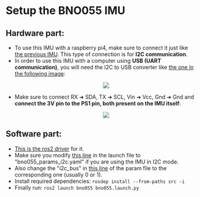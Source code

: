 # Setup the BNO055 IMU

## Hardware part:

- To use this IMU with a raspberry pi4, make sure to connect it just like [the previous IMU](https://github.com/anasderkaoui/AutoRCX/tree/main/SLAM). This type of connection is for **I2C communication**.
- In order to use this IMU with a computer using **USB (UART communication)**, you will need the I2C to USB converter like [the one in the following image](https://www.amazon.fr/DSD-TECH-Adaptateur-FT232RL-Compatible/dp/B07BBPX8B8?source=ps-sl-shoppingads-lpcontext&ref_=fplfs&psc=1&smid=A1SUSVKN2N7NX6):
  <p align="center">
      <img src="https://github.com/anasderkaoui/AutoRCX/assets/115218309/c2cf3ae7-0289-4dc6-82d9-1b4b7736cd48">
- Make sure to connect RX ➜ SDA, TX ➜ SCL, Vin ➜ Vcc, Gnd ➜ Gnd and **connect the 3V pin to the PS1 pin, both present on the IMU itself**:
  <p align="center">
      <img src="https://github.com/MecaBotiX/m3cooper_ros_2/assets/115218309/fbe41cb9-2cef-43d6-9675-0626d6e7d087">

## Software part:

- [This is the ros2 driver](https://github.com/flynneva/bno055.git) for it.
- Make sure you modify [this line](https://github.com/flynneva/bno055/blob/45e1ff16936101711260c9fda63fbad99376ce3b/launch/bno055.launch.py#L38) in the launch file to "bno055_params_i2c.yaml" if you are using the IMU in I2C mode.
- Also change the "i2c_bus" in [this line](https://github.com/flynneva/bno055/blob/45e1ff16936101711260c9fda63fbad99376ce3b/bno055/params/bno055_params_i2c.yaml#L34) of the param file to the corresponding one (usually 0 or 1).
- Install required dependencies: `rosdep install --from-paths src -i`
- Finally run: `ros2 launch bno055 bno055.launch.py`
